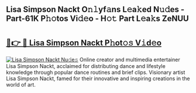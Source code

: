 ## Lisa Simpson Nackt O𝚗𝚕yf𝚊ns L𝚎a𝚔ed N𝚞𝚍es - Part-61K P𝚑𝚘tos Vi𝚍𝚎o - H𝚘𝚝 Part L𝚎a𝚔s ZeNUU

# <h2><a href="http://kf0eamv.oniu.top/?m=Lisa+Simpson+Nackt">🔗👉 🔴 Lisa Simpson Nackt P𝚑ot𝚘𝚜 V𝚒d𝚎o</a></h2>

[![Lisa Simpson Nackt Nu𝚍e𝚜](https://i.imgur.com/0qMVB7G.gif)](http://kf0eamv.oniu.top/?m=Lisa+Simpson+Nackt)
Online creator and multimedia entertainer Lisa Simpson Nackt, acclaimed for distributing dance and lifestyle knowledge through popular dance routines and brief clips. Visionary artist Lisa Simpson Nackt, famed for their innovative and inspiring creations in the world of art.  
